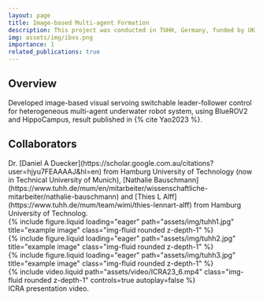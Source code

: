 ```yaml
---
layout: page
title: Image-based Multi-agent Formation
description: This project was conducted in TUHH, Germany, funded by UK Turing Scheme.
img: assets/img/ibvs.png
importance: 1
related_publications: true
---
```



<h2>Overview</h2>
Developed image-based visual servoing switchable leader-follower control for heterogeneous multi-agent underwater robot system, using BlueROV2 and HippoCampus, result published in {% cite Yao2023 %}.

<h2>Collaborators</h2>
Dr. [Daniel A Duecker](https://scholar.google.com.au/citations?user=hjyu7FEAAAAJ&hl=en) from Hamburg University of Technology (now in Technical University of Munich), [Nathalie Bauschmann](https://www.tuhh.de/mum/en/mitarbeiter/wissenschaftliche-mitarbeiter/nathalie-bauschmann) and [Thies L Alff](https://www.tuhh.de/mum/team/wimi/thies-lennart-alff) from Hamburg University of Technolog.

<div class="row">
    <div class="col-sm mt-3 mt-md-0">
        {% include figure.liquid loading="eager" path="assets/img/tuhh1.jpg" title="example image" class="img-fluid rounded z-depth-1" %}
    </div>
    <div class="col-sm mt-3 mt-md-0">
        {% include figure.liquid loading="eager" path="assets/img/tuhh2.jpg" title="example image" class="img-fluid rounded z-depth-1" %}
    </div>
    <div class="col-sm mt-3 mt-md-0">
        {% include figure.liquid loading="eager" path="assets/img/tuhh3.jpg" title="example image" class="img-fluid rounded z-depth-1" %}
    </div>
</div>

<div class="row">
    <div class="col-sm mt-3 mt-md-0">
        {% include video.liquid path="assets/video/ICRA23_6.mp4" class="img-fluid rounded z-depth-1" controls=true autoplay=false %}
    </div>
</div>
<div class="caption">
    ICRA presentation video. 
</div>

